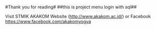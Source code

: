#Thank you for reading#
##this is project menu login with sql##

Visit STMIK AKAKOM Website (http://www.akakom.ac.id/) or Facebook <https://www.facebook.com/akakomyogya>
